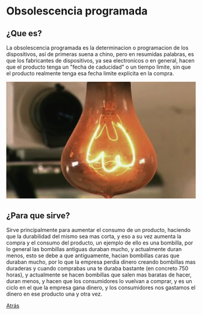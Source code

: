 # Obsolescencia programada

## ¿Que es?
La obsolescencia programada es la determinacion o programacion de los dispositivos, así de primeras suena a chino, pero en resumidas palabras, es que los fabricantes de dispositivos, ya sea electronicos o en general, hacen que el producto tenga un "fecha de caducidad" o un tiempo limite, sin que el producto realmente tenga esa fecha limite explicita en la compra.

![bombilla.png](/Imagenes/bombilla.png)

## ¿Para que sirve?
Sirve principalmente para aumentar el consumo de un producto, haciendo que la durabilidad del mismo sea mas corta, y eso a su vez aumenta la compra y el consumo del producto, un ejemplo de ello es una bombilla, por lo general las bombillas antiguas duraban mucho, y actualmente duran menos, esto se debe a que antiguamente, hacian bombillas caras que duraban mucho, por lo que la empresa perdia dinero creando bombillas mas duraderas y cuando comprabas una te duraba bastante (en concreto 750 horas), y actualmente se hacen bombillas que salen mas baratas de hacer, duran menos, y hacen que los consumidores lo vuelvan a comprar, y es un ciclo en el que la empresa gana dinero, y los consumidores nos gastamos el dinero en ese producto una y otra vez.



[Atrás](/README.md)